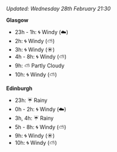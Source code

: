 *Updated: Wednesday 28th February 21:30*

**Glasgow**

* 23h - 1h: :cyclone: Windy (:cloud:)
* 2h: :cyclone: Windy (:partly_sunny:)
* 3h: :cyclone: Windy (:sunny:)
* 4h - 8h: :cyclone: Windy (:partly_sunny:)
* 9h: :partly_sunny: Partly Cloudy
* 10h: :cyclone: Windy (:partly_sunny:)

**Edinburgh**

* 23h: :umbrella: Rainy
* 0h - 2h: :cyclone: Windy (:cloud:)
* 3h, 4h: :umbrella: Rainy
* 5h - 8h: :cyclone: Windy (:partly_sunny:)
* 9h: :cyclone: Windy (:sunny:)
* 10h: :cyclone: Windy (:partly_sunny:)
